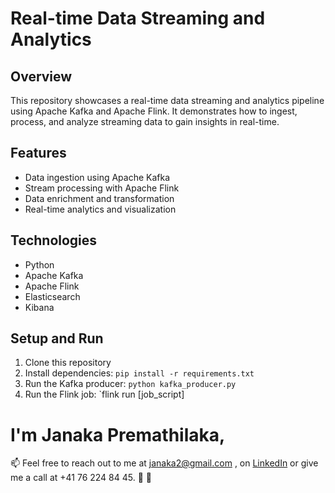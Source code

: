 # Real-time Data Streaming and Analytics

## Overview
This repository showcases a real-time data streaming and analytics pipeline using Apache Kafka and Apache Flink. It demonstrates how to ingest, process, and analyze streaming data to gain insights in real-time.

## Features
- Data ingestion using Apache Kafka
- Stream processing with Apache Flink
- Data enrichment and transformation
- Real-time analytics and visualization

## Technologies
- Python
- Apache Kafka
- Apache Flink
- Elasticsearch
- Kibana

## Setup and Run
1. Clone this repository
2. Install dependencies: `pip install -r requirements.txt`
3. Run the Kafka producer: `python kafka_producer.py`
4. Run the Flink job: `flink run [job_script]
# I'm Janaka Premathilaka,
📫 Feel free to reach out to me at janaka2@gmail.com , on [LinkedIn](https://www.linkedin.com/in/janakap/) or give me a call at +41 76 224 84 45. 💌 🚀
